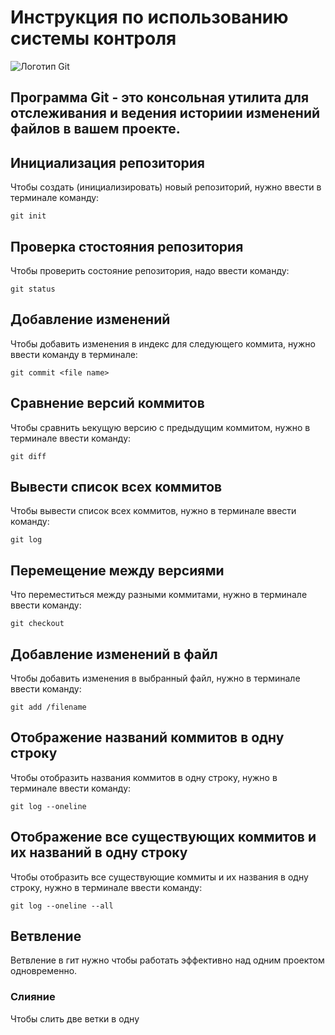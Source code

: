 # **Инструкция по использованию системы контроля** 

![Логотип Git](logo.png)

## Программа Git - это консольная утилита для отслеживания и ведения историии изменений файлов в вашем проекте.

## Инициализация репозитория

Чтобы создать (инициализировать) новый репозиторий, нужно ввести в терминале команду:

    git init

## Проверка стостояния репозитория

Чтобы проверить состояние репозитория, надо ввести команду:

    git status

## Добавление изменений

Чтобы добавить изменения в индекс для следующего коммита, нужно ввести команду в терминале:

    git commit <file name>

## Сравнение версий коммитов

Чтобы сравнить ьекущую версию с предыдущим коммитом, нужно в терминале ввести команду:

    git diff

## Вывести список всех коммитов

Чтобы вывести список всех коммитов, нужно в терминале ввести команду:

    git log

## Перемещение между версиями

Что переместиться между разными коммитами, нужно в терминале ввести команду:

    git checkout

## Добавление изменений в файл

Чтобы добавить изменения в выбранный файл, нужно в терминале ввести команду:

    git add /filename

## Отображение названий коммитов в одну строку

Чтобы отобразить названия коммитов в одну строку, нужно в терминале ввести команду:

    git log --oneline

## Отображение все существующих коммитов и их названий в одну строку

Чтобы отобразить все существующие коммиты и их названия в одну строку, нужно в терминале ввести команду:

    git log --oneline --all

## Ветвление

Ветвление в гит нужно чтобы работать эффективно над одним проектом одновременно.


### Слияние

Чтобы слить две ветки в одну


